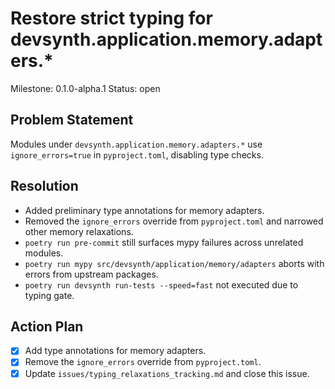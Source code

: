 # Restore strict typing for devsynth.application.memory.adapters.*
Milestone: 0.1.0-alpha.1
Status: open

## Problem Statement
Modules under `devsynth.application.memory.adapters.*` use `ignore_errors=true` in `pyproject.toml`, disabling type checks.

## Resolution
- Added preliminary type annotations for memory adapters.
- Removed the `ignore_errors` override from `pyproject.toml` and narrowed other memory relaxations.
- `poetry run pre-commit` still surfaces mypy failures across unrelated modules.
- `poetry run mypy src/devsynth/application/memory/adapters` aborts with errors from upstream packages.
- `poetry run devsynth run-tests --speed=fast` not executed due to typing gate.

## Action Plan
- [x] Add type annotations for memory adapters.
- [x] Remove the `ignore_errors` override from `pyproject.toml`.
- [x] Update `issues/typing_relaxations_tracking.md` and close this issue.
